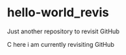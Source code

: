 # hello-world_revis
Just another repository to revisit GitHub

C here i am currently revisiting GitHub
